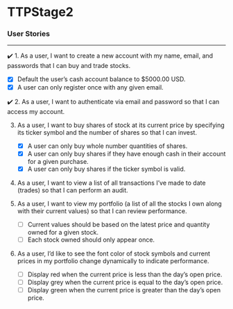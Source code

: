 # TTPStage2

### User Stories

---

✔️ 1. As a user, I want to create a new account with my name, email, and passwords that I can buy and trade stocks.

- [x] Default the user’s cash account balance to \$5000.00 USD.
- [x] A user can only register once with any given email.

✔️ 2. As a user, I want to authenticate via email and password so that I can access my account.

3. As a user, I want to buy shares of stock at its current price by specifying its ticker symbol and the number of shares so that I can invest.

   - [x] A user can only buy whole number quantities of shares.
   - [x] A user can only buy shares if they have enough cash in their account for a given purchase.
   - [x] A user can only buy shares if the ticker symbol is valid.

4. As a user, I want to view a list of all transactions I’ve made to date (trades) so that I can perform an audit.

5. As a user, I want to view my portfolio (a list of all the stocks I own along with their current values) so that I can review performance.

   - [ ] Current values should be based on the latest price and quantity owned for a given stock.
   - [ ] Each stock owned should only appear once.

6. As a user, I’d like to see the font color of stock symbols and current prices in my portfolio change dynamically to indicate performance.
   - [ ] Display red when the current price is less than the day’s open price.
   - [ ] Display grey when the current price is equal to the day’s open price.
   - [ ] Display green when the current price is greater than the day’s open price.
